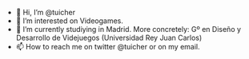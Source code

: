 - 👋 Hi, I’m @tuicher
- 👀 I’m interested on Videogames.
- 🌱 I’m currently studiying in Madrid. More concretely: Gº en Diseño y Desarrollo de Videjuegos (Universidad Rey Juan Carlos)
- 📫 How to reach me on twitter @tuicher or on my email.

<!---
tuicher/tuicher is a ✨ special ✨ repository because its `README.md` (this file) appears on your GitHub profile.
You can click the Preview link to take a look at your changes.
--->
